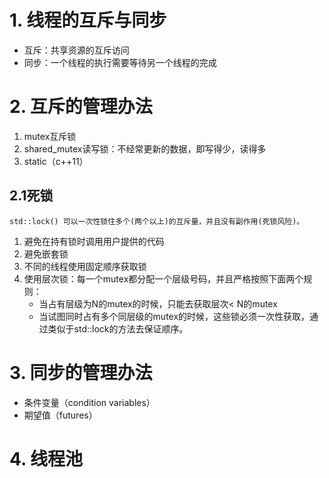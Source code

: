 # 1. 线程的互斥与同步
- 互斥：共享资源的互斥访问
- 同步：一个线程的执行需要等待另一个线程的完成

# 2. 互斥的管理办法
1. mutex互斥锁
2. shared_mutex读写锁：不经常更新的数据，即写得少，读得多
3. static（c++11）
## 2.1死锁
    std::lock() 可以一次性锁住多个(两个以上)的互斥量，并且没有副作用(死锁风险)。
1. 避免在持有锁时调用用户提供的代码
2. 避免嵌套锁
3. 不同的线程使用固定顺序获取锁
4. 使用层次锁：每一个mutex都分配一个层级号码，并且严格按照下面两个规则：
    - 当占有层级为N的mutex的时候，只能去获取层次< N的mutex
    - 当试图同时占有多个同层级的mutex的时候，这些锁必须一次性获取，通过类似于std::lock的方法去保证顺序。


# 3. 同步的管理办法
- 条件变量（condition variables）
- 期望值（futures）

# 4. 线程池

